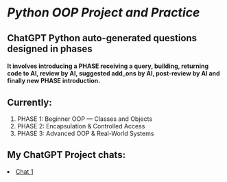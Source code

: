 # <i>Python OOP Project and Practice</i>
## ChatGPT Python auto-generated questions designed in phases
#### It involves introducing a PHASE receiving a query, building, returning code to AI, review by AI, suggested add_ons by AI, post-review by AI and finally new PHASE introduction.

## Currently:
<ol>
  <li>PHASE 1: Beginner OOP — Classes and Objects</li>
  <li>PHASE 2: Encapsulation & Controlled Access</li>
  <li>PHASE 3: Advanced OOP & Real-World Systems</li>
</ol>

## My ChatGPT Project chats:
<li><a href="https://chatgpt.com/share/68f8acfa-7538-800a-8036-4ddb2f6fc475">Chat 1</a></li>
